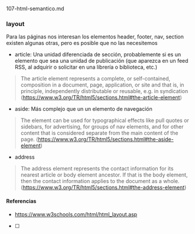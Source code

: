 107-html-semantico.md

### layout
Para las páginas nos interesan los elementos header, footer, nav, section
existen algunas otras, pero es posible que no las necesitemos
- article: Una unidad diferenciada de sección, probablemente si es un elemento que sea una unidad de publicación (que aparezca en un feed RSS, al adquirir o solicitar en una librería o biblioteca, etc.)
> The article element represents a complete, or self-contained, composition in a document, page, application, or site and that is, in principle, independently distributable or reusable, e.g. in syndication
(https://www.w3.org/TR/html5/sections.html#the-article-element)

- aside: Más complejo que un un elemento de navegación
> The element can be used for typographical effects like pull quotes or sidebars, for advertising, for groups of nav elements, and for other content that is considered separate from the main content of the page. (https://www.w3.org/TR/html5/sections.html#the-aside-element)

- address
> The address element represents the contact information for its nearest article or body element ancestor. If that is the body element, then the contact information applies to the document as a whole. (https://www.w3.org/TR/html5/sections.html#the-address-element)

#### Referencias
- https://www.w3schools.com/html/html_layout.asp

- [ ]


<!--
7. Lenguaje HTML-Formato semántico
	1. Formato directo vs formato indirecto
	2. Equivalencia con procesador de texto.
	3. Ejempos de uso de strong, em, cite, blockquote, code
	4. Títulos h1..h7. Table of Content.


-->
